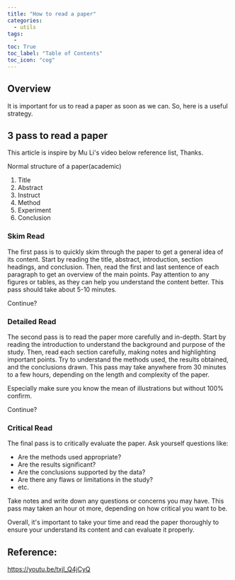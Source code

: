 ```yaml
---
title: "How to read a paper"                                        
categories:
  - utils
tags:
  - 
toc: True
toc_label: "Table of Contents"
toc_icon: "cog"
---
```


## Overview
It is important for us to read a paper as soon as we can. So, here is a useful strategy.

## 3 pass to read a paper
This article is inspire by Mu Li's video below reference list, Thanks.

Normal structure of a paper(academic)
1. Title
2. Abstract
3. Instruct
4. Method
5. Experiment
6. Conclusion

### Skim Read
The first pass is to quickly skim through the paper to get a general idea of its content. Start by reading the title, abstract, introduction, section headings, and conclusion. Then, read the first and last sentence of each paragraph to get an overview of the main points. Pay attention to any figures or tables, as they can help you understand the content better. This pass should take about 5-10 minutes.

Continue?

### Detailed Read
The second pass is to read the paper more carefully and in-depth. Start by reading the introduction to understand the background and purpose of the study. Then, read each section carefully, making notes and highlighting important points. Try to understand the methods used, the results obtained, and the conclusions drawn. This pass may take anywhere from 30 minutes to a few hours, depending on the length and complexity of the paper.

Especially make sure you know the mean of illustrations but without 100% confirm.

Continue?

### Critical Read
The final pass is to critically evaluate the paper. Ask yourself questions like: 
* Are the methods used appropriate?
* Are the results significant?
* Are the conclusions supported by the data?
* Are there any flaws or limitations in the study?
* etc.

Take notes and write down any questions or concerns you may have. This pass may taken an hour ot more, depending on how critical you want to be.


Overall, it's important to take your time and read the paper thoroughly to ensure your understand its content and can evaluate it properly.



## Reference:
https://youtu.be/txjl_Q4jCyQ